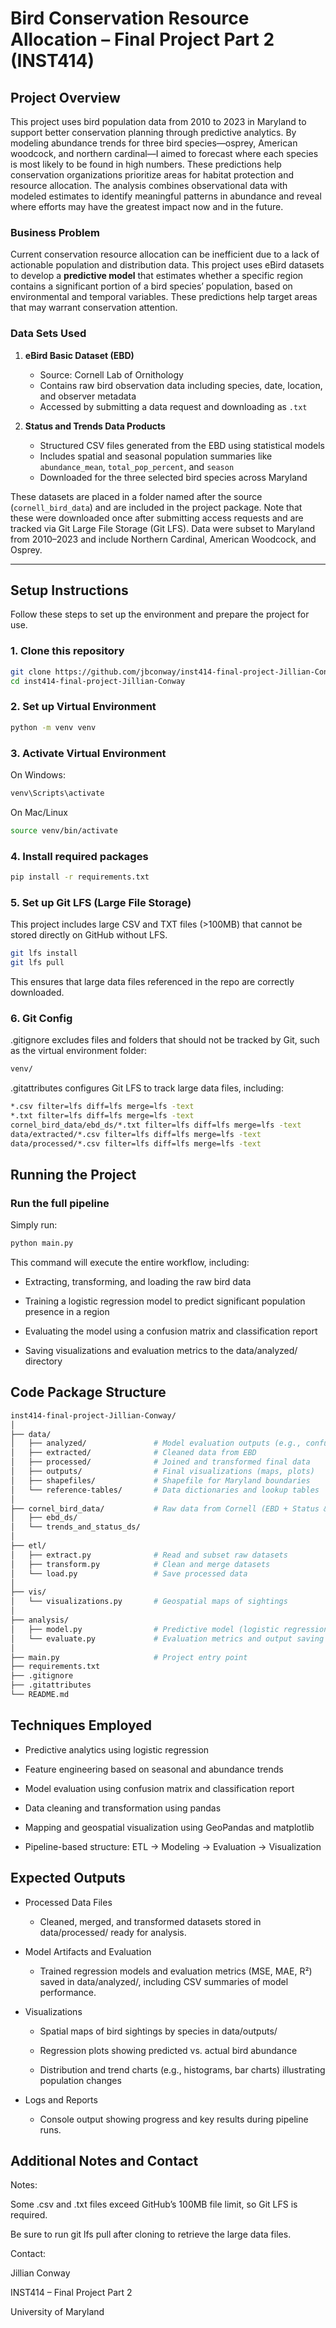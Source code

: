 # Bird Conservation Resource Allocation – Final Project Part 2 (INST414)

## Project Overview

This project uses bird population data from 2010 to 2023 in Maryland to support better conservation planning through predictive analytics. By modeling abundance trends for three bird species—osprey, American woodcock, and northern cardinal—I aimed to forecast where each species is most likely to be found in high numbers. These predictions help conservation organizations prioritize areas for habitat protection and resource allocation. The analysis combines observational data with modeled estimates to identify meaningful patterns in abundance and reveal where efforts may have the greatest impact now and in the future.

### Business Problem

Current conservation resource allocation can be inefficient due to a lack of actionable population and distribution data. This project uses eBird datasets to develop a **predictive model** that estimates whether a specific region contains a significant portion of a bird species’ population, based on environmental and temporal variables. These predictions help target areas that may warrant conservation attention.

### Data Sets Used

1. **eBird Basic Dataset (EBD)**  
   - Source: Cornell Lab of Ornithology  
   - Contains raw bird observation data including species, date, location, and observer metadata  
   - Accessed by submitting a data request and downloading as `.txt`

2. **Status and Trends Data Products**  
   - Structured CSV files generated from the EBD using statistical models  
   - Includes spatial and seasonal population summaries like `abundance_mean`, `total_pop_percent`, and `season`  
   - Downloaded for the three selected bird species across Maryland

These datasets are placed in a folder named after the source (`cornell_bird_data`) and are included in the project package. Note that these were downloaded once after submitting access requests and are tracked via Git Large File Storage (Git LFS). Data were subset to Maryland from 2010–2023 and include Northern Cardinal, American Woodcock, and Osprey.

---

## Setup Instructions

Follow these steps to set up the environment and prepare the project for use.

### 1. Clone this repository

```bash
git clone https://github.com/jbconway/inst414-final-project-Jillian-Conway.git
cd inst414-final-project-Jillian-Conway
```

### 2. Set up Virtual Environment
```bash
python -m venv venv
```

### 3. Activate Virtual Environment
On Windows: 

```bash
venv\Scripts\activate
```

On Mac/Linux

```bash
source venv/bin/activate
```

### 4. Install required packages
```bash
pip install -r requirements.txt
```

### 5. Set up Git LFS (Large File Storage)
This project includes large CSV and TXT files (>100MB) that cannot be stored directly on GitHub without LFS.

```bash
git lfs install
git lfs pull
```
This ensures that large data files referenced in the repo are correctly downloaded.

### 6. Git Config
.gitignore excludes files and folders that should not be tracked by Git, such as the virtual environment folder:

```bash
venv/
```

.gitattributes configures Git LFS to track large data files, including:
```bash
*.csv filter=lfs diff=lfs merge=lfs -text
*.txt filter=lfs diff=lfs merge=lfs -text
cornel_bird_data/ebd_ds/*.txt filter=lfs diff=lfs merge=lfs -text
data/extracted/*.csv filter=lfs diff=lfs merge=lfs -text
data/processed/*.csv filter=lfs diff=lfs merge=lfs -text
```

## Running the Project

### Run the full pipeline

Simply run:

```bash
python main.py
```

This command will execute the entire workflow, including:

- Extracting, transforming, and loading the raw bird data

- Training a logistic regression model to predict significant population presence in a region

- Evaluating the model using a confusion matrix and classification report

- Saving visualizations and evaluation metrics to the data/analyzed/ directory 


## Code Package Structure
```bash
inst414-final-project-Jillian-Conway/
│
├── data/
│   ├── analyzed/               # Model evaluation outputs (e.g., confusion matrix)
│   ├── extracted/              # Cleaned data from EBD
│   ├── processed/              # Joined and transformed final data
│   ├── outputs/                # Final visualizations (maps, plots)
│   ├── shapefiles/             # Shapefile for Maryland boundaries
│   └── reference-tables/       # Data dictionaries and lookup tables
│
├── cornel_bird_data/           # Raw data from Cornell (EBD + Status & Trends)
│   ├── ebd_ds/
│   └── trends_and_status_ds/
│
├── etl/
│   ├── extract.py              # Read and subset raw datasets
│   ├── transform.py            # Clean and merge datasets
│   └── load.py                 # Save processed data
│
├── vis/
│   └── visualizations.py       # Geospatial maps of sightings
│
├── analysis/
│   ├── model.py                # Predictive model (logistic regression)
│   └── evaluate.py             # Evaluation metrics and output saving
│
├── main.py                     # Project entry point
├── requirements.txt
├── .gitignore
├── .gitattributes
└── README.md

```


## Techniques Employed

- Predictive analytics using logistic regression

- Feature engineering based on seasonal and abundance trends

- Model evaluation using confusion matrix and classification report

- Data cleaning and transformation using pandas

- Mapping and geospatial visualization using GeoPandas and matplotlib

- Pipeline-based structure: ETL → Modeling → Evaluation → Visualization

## Expected Outputs

- Processed Data Files
    - Cleaned, merged, and transformed datasets stored in data/processed/ ready for analysis.

- Model Artifacts and Evaluation
    - Trained regression models and evaluation metrics (MSE, MAE, R²) saved in data/analyzed/, including CSV summaries of model performance.

- Visualizations

    - Spatial maps of bird sightings by species in data/outputs/

    - Regression plots showing predicted vs. actual bird abundance

    - Distribution and trend charts (e.g., histograms, bar charts) illustrating population changes

- Logs and Reports
    - Console output showing progress and key results during pipeline runs.


## Additional Notes and Contact
Notes:

Some .csv and .txt files exceed GitHub’s 100MB file limit, so Git LFS is required.

Be sure to run git lfs pull after cloning to retrieve the large data files.

Contact: 

Jillian Conway

INST414 – Final Project Part 2

University of Maryland
